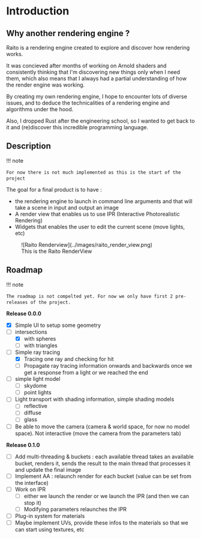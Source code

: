 # Introduction


## Why another rendering engine ?

Raito is a rendering engine created to explore and discover how rendering works.

It was concieved after months of working on Arnold shaders and consistently thinking that I'm discovering new things only when I need them, which also means that I always had a
partial understanding of how the render engine was working.

By creating my own rendering engine, I hope to encounter lots of diverse issues,
and to deduce the technicalities of a rendering engine and algorithms under the hood.

Also, I dropped Rust after the engineering school, so I wanted to get back to it and
(re)discover this incredible programming language.


## Description

!!! note

    For now there is not much implemented as this is the start of the project

The goal for a final product is to have :

- the rendering engine to launch in command line arguments and that will take a scene in input and output an image
- A render view that enables us to use IPR (Interactive Photorealistic Rendering)
- Widgets that enables the user to edit the current scene (move lights, etc)

<figure markdown="span">
  ![Raito Renderview](../images/raito_render_view.png)
  <figcaption>This is the Raito RenderView</figcaption>
</figure>


## Roadmap

!!! note
    
    The roadmap is not compelted yet. For now we only have first 2 pre-releases of the project.


**Release 0.0.0**

- [x] Simple UI to setup some geometry
- [ ] intersections 
    - [x] with spheres
    - [ ] with triangles
- [ ] Simple ray tracing
    - [x] Tracing one ray and checking for hit
    - [ ] Propagate ray tracing information onwards and backwards once we get a response from a light or we reached the end
- [ ] simple light model
    - [ ] skydome
    - [ ] point lights
- [ ] Light transport with shading information, simple shading models
    - [ ] reflective
    - [ ] diffuse
    - [ ] glass
- [ ] Be able to move the camera (camera & world space, for now no model space). Not interactive (move the camera from the parameters tab)

**Release 0.1.0**

- [ ] Add multi-threading & buckets : each available thread takes an available bucket, renders it, sends the result to the main thread that processes it and update the final image
- [ ] Implement AA : relaunch render for each bucket (value can be set from the interface)
- [ ] Work on IPR
    - [ ] either we launch the render or we launch the IPR (and then we can stop it)
    - [ ] Modifying parameters relaunches the IPR
- [ ] Plug-in system for materials
- [ ] Maybe implement UVs, provide these infos to the materials so that we can start using textures, etc

